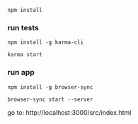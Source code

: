 ```
npm install
```

### run tests

```
npm install -g karma-cli

karma start
```

### run app

```
npm install -g browser-sync

browser-sync start --server
```

go to: http://localhost:3000/src/index.html